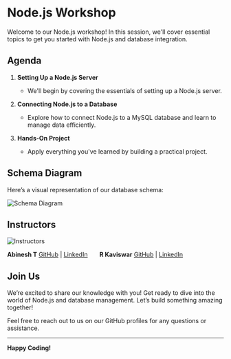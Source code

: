 # Node.js Workshop

Welcome to our Node.js workshop! In this session, we'll cover essential topics to get you started with Node.js and database integration.

## Agenda

1. **Setting Up a Node.js Server**
   - We'll begin by covering the essentials of setting up a Node.js server.

2. **Connecting Node.js to a Database**
   - Explore how to connect Node.js to a MySQL database and learn to manage data efficiently.

3. **Hands-On Project**
   - Apply everything you've learned by building a practical project.

## Schema Diagram

Here’s a visual representation of our database schema:

![Schema Diagram](https://i.imgur.com/EIF5w4t.png)

## Instructors

![Instructors](https://i.imgur.com/9i1Nm1m.png)

**Abinesh T** [GitHub](https://github.com/knightempire) | [LinkedIn](https://www.linkedin.com/in/abinesh-t-4732a8222/) &nbsp;&nbsp;&nbsp;&nbsp;&nbsp; **R Kaviswar** [GitHub](https://github.com/Kaviswar45) | [LinkedIn](https://www.linkedin.com/in/kaviswar45)


## Join Us

We’re excited to share our knowledge with you! Get ready to dive into the world of Node.js and database management. Let’s build something amazing together!

Feel free to reach out to us on our GitHub profiles for any questions or assistance.

---

**Happy Coding!**
